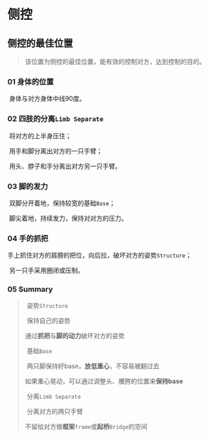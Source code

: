 # 侧控

## 侧控的最佳位置

> 该位置为侧控的最佳位置，能有效的控制对方，达到控制的目的。
>

### **01 身体的位置**

​	身体与对方身体中线90度。

### 02 四肢的分离`Limb Separate`

​	将对方的上半身压住；

​	用手和脚分离出对方的一只手臂；

​	用头、脖子和手分离出对方另一只手臂。

### 03 脚的发力

​	双脚分开着地，保持较宽的基础`Base`；

​	脚尖着地，持续发力，保持对对方的压力。

### 04 手的抓把

​	手上抓住对方的肩膀的把位，向后拉，破坏对方的姿势`Structure`；

​	另一只手采用圈闭或压制。

### 05 Summary

> ​	姿势`Structure`
>
> ​		保持自己的姿势
>
> ​		通过**抓把**与**脚的动力**破坏对方的姿势
>
> ​	基础`Base`
>
> ​		两只脚保持好base，**放低重心**，不容易被翻过去
>
> ​		如果重心晃动，可以通过调整头、腰胯的位置来**保持base**
>
> ​	分离`Limb Separate`
>
> ​		分离对方的两只手臂
>
> ​		不留给对方做**框架**`frame`或**起桥**`Bridge`的空间



